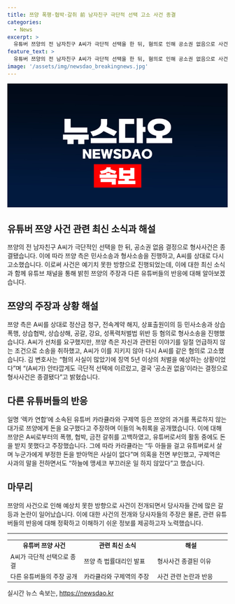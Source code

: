 ```yaml
---
title: 쯔양 폭행·협박·갈취 前 남자친구 극단적 선택 고소 사건 종결
categories:
  - News
excerpt: >
  유튜버 쯔양의 전 남자친구 A씨가 극단적 선택을 한 뒤, 혐의로 인해 공소권 없음으로 사건이 종결됐다. 쯔양은 A씨를 상대로 민사소송과 형사소송을 진행했으며, A씨가 선처를 요구했지만 조건을 어기면서 다시 고소했다. 쯔양의 변호사는 혐의 사실이 많아 징역 5년 이상의 처벌이 예상됐으나 사건이 종결됐다고 밝혔다. 이에 대한 억측이나 오해가 없기를 바라며, 인터넷 커뮤니티에서는 쯔양에게 돈을 요구하는 녹취록이 공개됐고, 쯔양은 A씨로부터의 폭행·협박과 금전 갈취를 공개했다. A씨와 관련된 2차 피해가 발생하지 않기를 바라며 사과의 말을 전한 사람들도 있다.
feature_text: >
  유튜버 쯔양의 전 남자친구 A씨가 극단적 선택을 한 뒤, 혐의로 인해 공소권 없음으로 사건이 종결됐다. 쯔양은 A씨를 상대로 민사소송과 형사소송을 진행했으며, A씨가 선처를 요구했지만 조건을 어기면서 다시 고소했다. 쯔양의 변호사는 혐의 사실이 많아 징역 5년 이상의 처벌이 예상됐으나 사건이 종결됐다고 밝혔다. 이에 대한 억측이나 오해가 없기를 바라며, 인터넷 커뮤니티에서는 쯔양에게 돈을 요구하는 녹취록이 공개됐고, 쯔양은 A씨로부터의 폭행·협박과 금전 갈취를 공개했다. A씨와 관련된 2차 피해가 발생하지 않기를 바라며 사과의 말을 전한 사람들도 있다.
image: '/assets/img/newsdao_breakingnews.jpg'
---
```


<p><img src="/assets/img/newsdao_breakingnews.jpg" alt="bookingtag 속보" /></p>

<h2>유튜버 쯔양 사건 관련 최신 소식과 해설</h2>

<p data-ke-size="size16">쯔양의 전 남자친구 A씨가 극단적인 선택을 한 뒤, 공소권 없음 결정으로 형사사건은 종결됐습니다. 이에 따라 쯔양 측은 민사소송과 형사소송을 진행하고, A씨를 상대로 다시 고소했습니다. 이로써 사건은 예기치 못한 방향으로 진행되었는데, 이에 대한 최신 소식과 함께 유튜브 채널을 통해 밝힌 쯔양의 주장과 다른 유튜버들의 반응에 대해 알아보겠습니다.</p>

<h2 data-ke-size="size26">쯔양의 주장과 상황 해설</h2>

<p>쯔양 측은 A씨를 상대로 정산금 청구, 전속계약 해지, 상표출원이의 등 민사소송과 상습폭행, 상습협박, 상습상해, 공갈, 강요, 성폭력처벌법 위반 등 혐의로 형사소송을 진행했습니다. A씨가 선처를 요구했지만, 쯔양 측은 자신과 관련된 이야기를 일절 언급하지 않는 조건으로 소송을 취하했고, A씨가 이를 지키지 않아 다시 A씨를 같은 혐의로 고소했습니다. 김 변호사는 “혐의 사실이 많았기에 징역 5년 이상의 처벌을 예상하는 상황이었다”며 “(A씨가) 안타깝게도 극단적 선택에 이르렀고, 결국 ‘공소권 없음’이라는 결정으로 형사사건은 종결됐다”고 밝혔습니다.</p>

<h2 data-ke-size="size26">다른 유튜버들의 반응</h2>

<p>일명 ‘렉카 연합’에 소속된 유튜버 카라큘라와 구제역 등은 쯔양의 과거를 폭로하지 않는 대가로 쯔양에게 돈을 요구했다고 주장하며 이들의 녹취록을 공개했습니다. 이에 대해 쯔양은 A씨로부터의 폭행, 협박, 금전 갈취를 고백하였고, 유튜버로서의 활동 중에도 돈을 받지 못했다고 주장했습니다. 그에 따라 카라큘라는 “두 아들을 걸고 유튜버로서 살며 누군가에게 부정한 돈을 받아먹은 사실이 없다”며 의혹을 전면 부인했고, 구제역은 사과의 말을 전하면서도 “하늘에 맹세코 부끄러운 일 하지 않았다”고 했습니다.</p>

<h2 data-ke-size="size26">마무리</h2>

<p>쯔양의 사건으로 인해 예상치 못한 방향으로 사건이 전개되면서 당사자들 간에 많은 갈등과 논란이 일어났습니다. 이에 대한 사건의 전개와 당사자들의 주장은 물론, 관련 유튜버들의 반응에 대해 정확하고 이해하기 쉬운 정보를 제공하고자 노력했습니다.</p>

<hr>

<table>
<tbody>
<tr>
<td style="text-align: center; height: 17px;"><b>유튜버 쯔양 사건</b></td>
<td style="text-align: center; height: 17px;"><b>관련 최신 소식</b></td>
<td style="text-align: center; height: 17px;"><b>해설</b></td>
</tr>
<tr>
<td style="text-align: left; width: 300px;">A씨가 극단적 선택으로 종결</td>
<td style="text-align: left; width: 300px;">쯔양 측 법률대리인 발표</td>
<td style="text-align: left; width: 300px;">형사사건 종결된 이유</td>
</tr>
<tr>
<td style="text-align: left; width: 300px;">다른 유튜버들의 주장 공개</td>
<td style="text-align: left; width: 300px;">카라큘라와 구제역의 주장</td>
<td style="text-align: left; width: 300px;">사건 관련 논란과 반응</td>
</tr>
</tbody>
</table>
실시간 뉴스 속보는, <a href="https://newsdao.kr" rel="dofollow">https://newsdao.kr</a>


